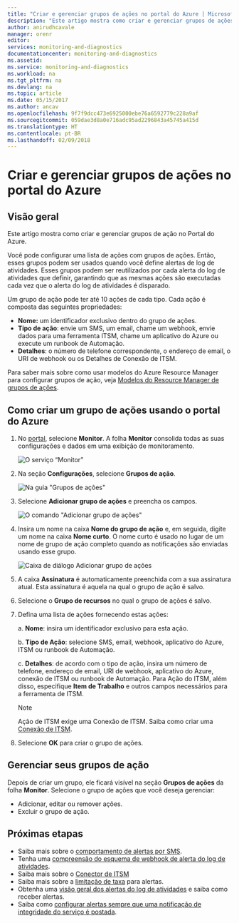 ```yaml
---
title: "Criar e gerenciar grupos de ações no portal do Azure | Microsoft Docs"
description: "Este artigo mostra como criar e gerenciar grupos de ações no portal do Azure."
author: anirudhcavale
manager: orenr
editor: 
services: monitoring-and-diagnostics
documentationcenter: monitoring-and-diagnostics
ms.assetid: 
ms.service: monitoring-and-diagnostics
ms.workload: na
ms.tgt_pltfrm: na
ms.devlang: na
ms.topic: article
ms.date: 05/15/2017
ms.author: ancav
ms.openlocfilehash: 9f7f9dcc473e6925000ebe76a6592779c228a9af
ms.sourcegitcommit: 059dae3d8a0e716adc95ad2296843a45745a415d
ms.translationtype: HT
ms.contentlocale: pt-BR
ms.lasthandoff: 02/09/2018
---
```

# <a name="create-and-manage-action-groups-in-the-azure-portal"></a>Criar e gerenciar grupos de ações no portal do Azure
## <a name="overview"></a>Visão geral ##
Este artigo mostra como criar e gerenciar grupos de ação no Portal do Azure.

Você pode configurar uma lista de ações com grupos de ações. Então, esses grupos podem ser usados quando você define alertas de log de atividades. Esses grupos podem ser reutilizados por cada alerta do log de atividades que definir, garantindo que as mesmas ações são executadas cada vez que o alerta do log de atividades é disparado.

Um grupo de ação pode ter até 10 ações de cada tipo. Cada ação é composta das seguintes propriedades:

* **Nome:** um identificador exclusivo dentro do grupo de ações.  
* **Tipo de ação**: envie um SMS, um email, chame um webhook, envie dados para uma ferramenta ITSM, chame um aplicativo do Azure ou execute um runbook de Automação.
* **Detalhes**: o número de telefone correspondente, o endereço de email, o URI de webhook ou os Detalhes de Conexão de ITSM.

Para saber mais sobre como usar modelos do Azure Resource Manager para configurar grupos de ação, veja [Modelos do Resource Manager de grupos de ações](monitoring-create-action-group-with-resource-manager-template.md).

## <a name="create-an-action-group-by-using-the-azure-portal"></a>Como criar um grupo de ações usando o portal do Azure ##
1. No [portal](https://portal.azure.com), selecione **Monitor**. A folha **Monitor** consolida todas as suas configurações e dados em uma exibição de monitoramento.

    ![O serviço “Monitor”](./media/monitoring-action-groups/home-monitor.png)
2. Na seção **Configurações**, selecione **Grupos de ação**.

    ![Na guia "Grupos de ações"](./media/monitoring-action-groups/action-groups-blade.png)
3. Selecione **Adicionar grupo de ações** e preencha os campos.

    ![O comando "Adicionar grupo de ações"](./media/monitoring-action-groups/add-action-group.png)
4. Insira um nome na caixa **Nome do grupo de ação** e, em seguida, digite um nome na caixa **Nome curto**. O nome curto é usado no lugar de um nome de grupo de ação completo quando as notificações são enviadas usando esse grupo.

      ![Caixa de diálogo Adicionar grupo de ações](./media/monitoring-action-groups/action-group-define.png)

5. A caixa **Assinatura** é automaticamente preenchida com a sua assinatura atual. Esta assinatura é aquela na qual o grupo de ação é salvo.

6. Selecione o **Grupo de recursos** no qual o grupo de ações é salvo.

7. Defina uma lista de ações fornecendo estas ações:

    a. **Nome**: insira um identificador exclusivo para esta ação.

    b. **Tipo de Ação**: selecione SMS, email, webhook, aplicativo do Azure, ITSM ou runbook de Automação.

    c. **Detalhes**: de acordo com o tipo de ação, insira um número de telefone, endereço de email, URI de webhook, aplicativo do Azure, conexão de ITSM ou runbook de Automação. Para Ação do ITSM, além disso, especifique **Item de Trabalho** e outros campos necessários para a ferramenta de ITSM.

   > [!NOTE]
   > Ação de ITSM exige uma Conexão de ITSM. Saiba como criar uma [Conexão de ITSM](../log-analytics/log-analytics-itsmc-overview.md). 

8. Selecione **OK** para criar o grupo de ações.

## <a name="manage-your-action-groups"></a>Gerenciar seus grupos de ação ##
Depois de criar um grupo, ele ficará visível na seção **Grupos de ações** da folha **Monitor**. Selecione o grupo de ações que você deseja gerenciar:

* Adicionar, editar ou remover ações.
* Excluir o grupo de ação.

## <a name="next-steps"></a>Próximas etapas ##
* Saiba mais sobre o [comportamento de alertas por SMS](monitoring-sms-alert-behavior.md).  
* Tenha uma [compreensão do esquema de webhook de alerta do log de atividades](monitoring-activity-log-alerts-webhook.md).  
* Saiba mais sobre o [Conector de ITSM](../log-analytics/log-analytics-itsmc-overview.md)
* Saiba mais sobre a [limitação de taxa](monitoring-alerts-rate-limiting.md) para alertas.
* Obtenha uma [visão geral dos alertas do log de atividades](monitoring-overview-alerts.md) e saiba como receber alertas.  
* Saiba como [configurar alertas sempre que uma notificação de integridade do serviço é postada](monitoring-activity-log-alerts-on-service-notifications.md).
